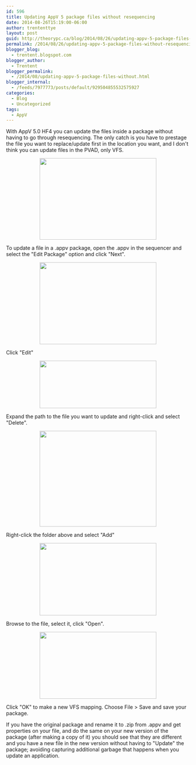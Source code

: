 ```yaml
---
id: 596
title: Updating AppV 5 package files without resequencing
date: 2014-08-26T15:19:00-06:00
author: trententtye
layout: post
guid: http://theorypc.ca/blog/2014/08/26/updating-appv-5-package-files-without-resequencing/
permalink: /2014/08/26/updating-appv-5-package-files-without-resequencing/
blogger_blog:
  - trentent.blogspot.com
blogger_author:
  - Trentent
blogger_permalink:
  - /2014/08/updating-appv-5-package-files-without.html
blogger_internal:
  - /feeds/7977773/posts/default/929504855532575927
categories:
  - Blog
  - Uncategorized
tags:
  - AppV
---
```

With AppV 5.0 HF4 you can update the files inside a package without having to go through resequencing.  The only catch is you have to prestage the file you want to replace/update first in the location you want, and I don't think you can update files in the PVAD, only VFS.

<div style="clear: both; text-align: center;">
  <a style="margin-left: 1em; margin-right: 1em;" href="http://1.bp.blogspot.com/-LE3CJdwHKcU/U_z5cQsv-KI/AAAAAAAAAgI/t0EPKahnbPU/s1600/1.png"><img src="http://1.bp.blogspot.com/-LE3CJdwHKcU/U_z5cQsv-KI/AAAAAAAAAgI/t0EPKahnbPU/s1600/1.png" width="320" height="223" border="0" /></a>
</div>

To update a file in a .appv package, open the .appv in the sequencer and select the "Edit Package" option and click "Next".

<div style="clear: both; text-align: center;">
  <a style="margin-left: 1em; margin-right: 1em;" href="http://4.bp.blogspot.com/-xu4ySsg5r3A/U_z5eZ5QyDI/AAAAAAAAAgU/nrasPohX3fQ/s1600/2.png"><img src="http://4.bp.blogspot.com/-xu4ySsg5r3A/U_z5eZ5QyDI/AAAAAAAAAgU/nrasPohX3fQ/s1600/2.png" width="320" height="224" border="0" /></a>
</div>

Click "Edit"

<div style="clear: both; text-align: center;">
  <a style="margin-left: 1em; margin-right: 1em;" href="http://4.bp.blogspot.com/-reY-x8aISs8/U_z5eS4ToNI/AAAAAAAAAgM/wPn4u7n59ms/s1600/3.png"><img src="http://4.bp.blogspot.com/-reY-x8aISs8/U_z5eS4ToNI/AAAAAAAAAgM/wPn4u7n59ms/s1600/3.png" width="320" height="130" border="0" /></a>
</div>

Expand the path to the file you want to update and right-click and select "Delete".

<div style="clear: both; text-align: center;">
  <a style="margin-left: 1em; margin-right: 1em;" href="http://2.bp.blogspot.com/-ibCYgUzVlCs/U_z5eVIXfWI/AAAAAAAAAgQ/nQ50JMF_-dw/s1600/4.png"><img src="http://2.bp.blogspot.com/-ibCYgUzVlCs/U_z5eVIXfWI/AAAAAAAAAgQ/nQ50JMF_-dw/s1600/4.png" width="320" height="262" border="0" /></a>
</div>

Right-click the folder above and select "Add"

<div style="clear: both; text-align: center;">
  <a style="margin-left: 1em; margin-right: 1em;" href="http://2.bp.blogspot.com/-nFtAbS0xD8c/U_z5ewtmLXI/AAAAAAAAAgY/EIpWHPXPH4E/s1600/5.png"><img src="http://2.bp.blogspot.com/-nFtAbS0xD8c/U_z5ewtmLXI/AAAAAAAAAgY/EIpWHPXPH4E/s1600/5.png" width="320" height="198" border="0" /></a>
</div>

Browse to the file, select it, click "Open".

<div style="clear: both; text-align: center;">
  <a style="margin-left: 1em; margin-right: 1em;" href="http://4.bp.blogspot.com/-rvkbEp6GFFk/U_z5fb1_HSI/AAAAAAAAAgc/tmB-w1Q3P6M/s1600/6.png"><img src="http://4.bp.blogspot.com/-rvkbEp6GFFk/U_z5fb1_HSI/AAAAAAAAAgc/tmB-w1Q3P6M/s1600/6.png" width="320" height="183" border="0" /></a>
</div>

Click "OK" to make a new VFS mapping.  Choose File > Save and save your package.

If you have the original package and rename it to .zip from .appv and get properties on your file, and do the same on your new version of the package (after making a copy of it) you should see that they are different and you have a new file in the new version without having to "Update" the package; avoiding capturing additional garbage that happens when you update an application.

<div>
</div>

<div>
</div>

<!-- AddThis Advanced Settings generic via filter on the_content -->

<!-- AddThis Share Buttons generic via filter on the_content -->